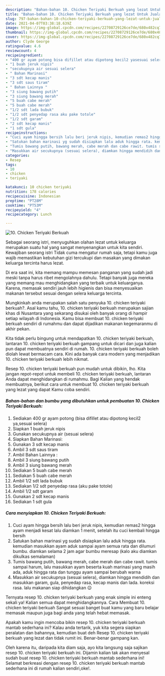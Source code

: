 ```yaml
---
description: "Bahan-bahan 10. Chicken Teriyaki Berkuah yang lezat Untuk Jualan"
title: "Bahan-bahan 10. Chicken Teriyaki Berkuah yang lezat Untuk Jualan"
slug: 797-bahan-bahan-10-chicken-teriyaki-berkuah-yang-lezat-untuk-jualan
date: 2021-04-07T03:38:18.639Z
image: https://img-global.cpcdn.com/recipes/22708729126ce7de/680x482cq70/10-chicken-teriyaki-berkuah-foto-resep-utama.jpg
thumbnail: https://img-global.cpcdn.com/recipes/22708729126ce7de/680x482cq70/10-chicken-teriyaki-berkuah-foto-resep-utama.jpg
cover: https://img-global.cpcdn.com/recipes/22708729126ce7de/680x482cq70/10-chicken-teriyaki-berkuah-foto-resep-utama.jpg
author: Clyde George
ratingvalue: 4.6
reviewcount: 4
recipeingredient:
- "400 gr ayam potong bisa difillet atau dipotong kecil2 yasesuai selera"
- "1 buah jeruk nipis"
- "secukupnya air sesuai selera"
- " Bahan Marinasi"
- "3 sdt kecap manis"
- "3 sdt saus tiram"
- " Bahan Lainnya "
- "3 siung bawang putih"
- "3 siung bawang merah"
- "5 buah cabe merah"
- "5 buah cabe merah"
- "1/2 sdt lada bubuk"
- "1/2 sdt penyedap rasa aku pake totole"
- "1/2 sdt garam"
- "2 sdt kecap manis"
- "1 sdt gula"
recipeinstructions:
- "Cuci ayam hingga bersih lalu beri jeruk nipis, kemudian remas2 hingga ayam menjadi kesat lalu diamkan 1 menit, setelah itu cuci kembali hingga bersih"
- "Satukan bahan marinasi yg sudah disiapkan lalu aduk hingga rata. kemudian masukkan ayam aduk sampai ayam semua rata dan dilumuri bumbu. diamkan selama 2 jam agar bumbu meresap (kalo aku diamkan dikulkas semalaman)"
- "Tumis bawang putih, bawang merah, cabe merah dan cabe rawit. tumis sampai harum, lalu masukkan ayam beserta kuah marinasi yang masih ada, aduk hingga rata dan tunggu ayam sampai berubah warna"
- "Masukkan air secukupnya (sesuai selera), diamkan hingga mendidih dan masukkan garam, gula, penyedap rasa, kecap manis dan lada. koreksi rasa. lalu makanan siap dihidangkan 😉"
categories:
- Resep
tags:
- 10
- chicken
- teriyaki

katakunci: 10 chicken teriyaki 
nutrition: 178 calories
recipecuisine: Indonesian
preptime: "PT28M"
cooktime: "PT53M"
recipeyield: "4"
recipecategory: Lunch

---
```



![10. Chicken Teriyaki Berkuah](https://img-global.cpcdn.com/recipes/22708729126ce7de/680x482cq70/10-chicken-teriyaki-berkuah-foto-resep-utama.jpg)

Sebagai seorang istri, menyuguhkan olahan lezat untuk keluarga merupakan suatu hal yang sangat menyenangkan untuk kita sendiri. Kewajiban seorang istri Tidak cuma mengatur rumah saja, tetapi kamu juga wajib memastikan kebutuhan gizi tercukupi dan masakan yang dimakan keluarga tercinta harus lezat.

Di era  saat ini, kita memang mampu memesan panganan yang sudah jadi meski tanpa harus ribet mengolahnya dahulu. Tetapi banyak juga mereka yang memang mau menghidangkan yang terbaik untuk keluarganya. Karena, memasak sendiri jauh lebih higienis dan bisa menyesuaikan makanan tersebut sesuai dengan selera keluarga tercinta. 



Mungkinkah anda merupakan salah satu penyuka 10. chicken teriyaki berkuah?. Asal kamu tahu, 10. chicken teriyaki berkuah merupakan sajian khas di Nusantara yang sekarang disukai oleh banyak orang di hampir setiap wilayah di Indonesia. Kamu bisa membuat 10. chicken teriyaki berkuah sendiri di rumahmu dan dapat dijadikan makanan kegemaranmu di akhir pekan.

Kita tidak perlu bingung untuk mendapatkan 10. chicken teriyaki berkuah, lantaran 10. chicken teriyaki berkuah gampang untuk dicari dan juga kalian pun dapat membuatnya sendiri di rumah. 10. chicken teriyaki berkuah boleh diolah lewat bermacam cara. Kini ada banyak cara modern yang menjadikan 10. chicken teriyaki berkuah lebih nikmat.

Resep 10. chicken teriyaki berkuah pun mudah untuk dibikin, lho. Kita jangan repot-repot untuk membeli 10. chicken teriyaki berkuah, lantaran Anda dapat menghidangkan di rumahmu. Bagi Kalian yang hendak membuatnya, berikut cara untuk membuat 10. chicken teriyaki berkuah yang lezat yang dapat Kamu coba sendiri.

<!--inarticleads1-->

##### Bahan-bahan dan bumbu yang dibutuhkan untuk pembuatan 10. Chicken Teriyaki Berkuah:

1. Sediakan 400 gr ayam potong (bisa difillet atau dipotong kecil2 ya,sesuai selera)
1. Siapkan 1 buah jeruk nipis
1. Gunakan secukupnya air (sesuai selera)
1. Siapkan  Bahan Marinasi:
1. Gunakan 3 sdt kecap manis
1. Ambil 3 sdt saus tiram
1. Ambil  Bahan Lainnya :
1. Ambil 3 siung bawang putih
1. Ambil 3 siung bawang merah
1. Sediakan 5 buah cabe merah
1. Sediakan 5 buah cabe merah
1. Ambil 1/2 sdt lada bubuk
1. Sediakan 1/2 sdt penyedap rasa (aku pake totole)
1. Ambil 1/2 sdt garam
1. Gunakan 2 sdt kecap manis
1. Sediakan 1 sdt gula




<!--inarticleads2-->

##### Cara menyiapkan 10. Chicken Teriyaki Berkuah:

1. Cuci ayam hingga bersih lalu beri jeruk nipis, kemudian remas2 hingga ayam menjadi kesat lalu diamkan 1 menit, setelah itu cuci kembali hingga bersih
1. Satukan bahan marinasi yg sudah disiapkan lalu aduk hingga rata. kemudian masukkan ayam aduk sampai ayam semua rata dan dilumuri bumbu. diamkan selama 2 jam agar bumbu meresap (kalo aku diamkan dikulkas semalaman)
1. Tumis bawang putih, bawang merah, cabe merah dan cabe rawit. tumis sampai harum, lalu masukkan ayam beserta kuah marinasi yang masih ada, aduk hingga rata dan tunggu ayam sampai berubah warna
1. Masukkan air secukupnya (sesuai selera), diamkan hingga mendidih dan masukkan garam, gula, penyedap rasa, kecap manis dan lada. koreksi rasa. lalu makanan siap dihidangkan 😉




Ternyata resep 10. chicken teriyaki berkuah yang enak simple ini enteng sekali ya! Kalian semua dapat menghidangkannya. Cara Membuat 10. chicken teriyaki berkuah Sangat sesuai banget buat kamu yang baru belajar memasak maupun juga bagi anda yang telah hebat memasak.

Apakah kamu ingin mencoba bikin resep 10. chicken teriyaki berkuah mantab sederhana ini? Kalau anda tertarik, yuk kita segera siapkan peralatan dan bahannya, kemudian buat deh Resep 10. chicken teriyaki berkuah yang lezat dan tidak rumit ini. Benar-benar gampang kan. 

Oleh karena itu, daripada kita diam saja, ayo kita langsung saja sajikan resep 10. chicken teriyaki berkuah ini. Dijamin kalian tak akan menyesal sudah buat resep 10. chicken teriyaki berkuah mantab sederhana ini! Selamat berkreasi dengan resep 10. chicken teriyaki berkuah mantab sederhana ini di rumah kalian sendiri,oke!.

